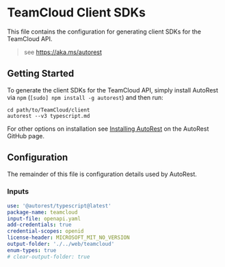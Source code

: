 # TeamCloud Client SDKs

This file contains the configuration for generating client SDKs for the TeamCloud API.

> see https://aka.ms/autorest

## Getting Started

To generate the client SDKs for the TeamCloud API, simply install AutoRest via `npm` (`[sudo] npm install -g autorest`) and then run:

```shell
cd path/to/TeamCloud/client
autorest --v3 typescript.md
```

For other options on installation see [Installing AutoRest](https://aka.ms/autorest/install) on the AutoRest GitHub page.

## Configuration

The remainder of this file is configuration details used by AutoRest.

### Inputs

``` yaml
use: '@autorest/typescript@latest'
package-name: teamcloud
input-file: openapi.yaml
add-credentials: true
credential-scopes: openid
license-header: MICROSOFT_MIT_NO_VERSION
output-folder: './../web/teamcloud'
enum-types: true
# clear-output-folder: true
```
